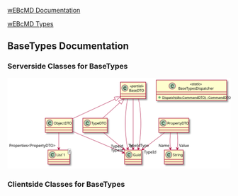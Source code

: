 

[wEBcMD Documentation](../README.md)

[wEBcMD Types](../../Types/README.md)

## BaseTypes Documentation

      

### Serverside Classes for BaseTypes

![Serverside Classes for BaseTypes](./cs/BaseTypes.svg)

### Clientside Classes for BaseTypes